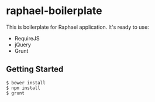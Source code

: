 raphael-boilerplate
===================

This is boilerplate for Raphael application. It's ready to use:

- RequireJS
- jQuery
- Grunt

Getting Started
-------------

    $ bower install
    $ npm install
    $ grunt
